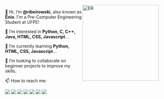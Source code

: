 <img src="https://yt3.ggpht.com/ytc/AAUvwngabyfwk4Q3Le9P1uNdWy5rTTBmEzJz9oV_E_w6XN0=s150-c-k-c0x00ffffff-no-rj" min-width="250px" max-width="250px" width="250px" align="right" alt="ER">

<p align="left"> 
  👋 Hi, I’m <strong>@ribeirowski</strong>, also known as <strong>Ênio</strong>. I'm a Pre-Computer Engineering Student at UFPE!
</p>

<p align="left">
  👀 I’m interested in <strong>Python, C, C++, Java, HTML, CSS, Javascript</strong>...
</p>

<p align="left">
  🌱 I’m currently learning <strong>Python, HTML, CSS, Javascript</strong>...
</p>

<p align="left">
  💞 I’m looking to collaborate on beginner projects to improve my skills.
</p>

<p align="left">
  📫 How to reach me:
</p>

<p align="left">
  <a href="https://instagram.com/eniohnr" alt="Instagram">
  <img src="https://img.icons8.com/fluent/48/000000/instagram-new.png"/></a>
  
  <a href="https://linkedin.com/in/eniohnr" alt="Linkedin">
  <img src="https://img.icons8.com/fluent/48/000000/linkedin.png"/></a>
  
  <a href="https://twitter.com/eniohnr" alt="Twitter">
  <img src="https://img.icons8.com/color/48/000000/twitter-squared.png"/></a>
  
  <a href="https://www.facebook.com/eniohnr/" alt="Facebook">
  <img src="https://img.icons8.com/color/48/000000/facebook.png"/></a>
  
  <a href="https://www.twitch.tv/ribeirowski" alt="Twitch">
  <img src="https://img.icons8.com/fluent/48/000000/twitch.png"/></a>
  
  <a href="https://discord.gg/JhdHFYzXmu" alt="Discord">
  <img src="https://img.icons8.com/fluent/48/000000/discord-new-logo.png"/></a>
  
  <a href="https://www.youtube.com/channel/UCKfX8gT8y6aOJjUY1hqwTIw" alt="Youtube">
  <img src="https://img.icons8.com/fluent/48/000000/youtube-play.png"/></a>
</p>  

<!---
ribeirowski/ribeirowski is a ✨ special ✨ repository because its `README.md` (this file) appears on your GitHub profile.
You can click the Preview link to take a look at your changes.
--->
